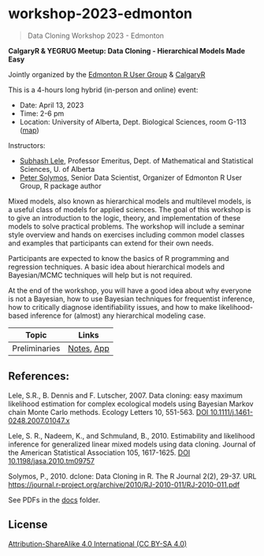 # workshop-2023-edmonton
> Data Cloning Workshop 2023 - Edmonton

**CalgaryR & YEGRUG Meetup: Data Cloning - Hierarchical Models Made Easy**

Jointly organized by the [Edmonton R User Group](https://yegrug.github.io/) & [CalgaryR](https://imstatsbee.github.io/calgaryr/)

This is a 4-hours long hybrid (in-person and online) event:

- Date: April 13, 2023
- Time: 2-6 pm
- Location: University of Alberta, Dept. Biological Sciences, room G-113 ([map](https://www.ualberta.ca/maps.html?l=53.52898,-113.526374&z=17&campus=north_campus&b=bs))

Instructors:

- [Subhash Lele](https://scholar.google.ca/citations?hl=en&user=1CNJm5UAAAAJ­), Professor Emeritus, Dept. of Mathematical and Statistical Sciences, U. of Alberta
- [Peter Solymos](https://peter.solymos.org/­), Senior Data Scientist, Organizer of Edmonton R User Group, R package author

Mixed models, also known as hierarchical models and multilevel models, is a useful class of models for applied sciences. The goal of this workshop is to give an introduction to the logic, theory, and implementation of these models to solve practical problems. The workshop will include a seminar style overview and hands on exercises including common model classes and examples that participants can extend for their own needs.

Participants are expected to know the basics of R programming and regression techniques. A basic idea about hierarchical models and Bayesian/MCMC techniques will help but is not required.

At the end of the workshop, you will have a good idea about why everyone is not a Bayesian, how to use Bayesian techniques for frequentist inference, how to critically diagnose identifiability issues, and how to make likelihood-based inference for (almost) any hierarchical modeling case.

| Topic    | Links |
| -------- | ------- |
| Preliminaries  | [Notes](./prior/statistical-and-computational-preliminaries.md), [App](./app/)  |

## References:

Lele, S.R., B. Dennis and F. Lutscher, 2007. Data cloning: easy maximum likelihood estimation for complex ecological models using Bayesian Markov chain Monte Carlo methods. Ecology Letters 10, 551-563. [DOI 10.1111/j.1461-0248.2007.01047.x­](https://doi.org/10.1111/j.1461-0248.2007.01047.x)

Lele, S. R., Nadeem, K., and Schmuland, B., 2010. Estimability and likelihood inference for generalized linear mixed models using data cloning. Journal of the American Statistical Association 105, 1617-1625. [DOI 10.1198/jasa.2010.tm09757­](https://doi.org/10.1198/jasa.2010.tm09757­)

Solymos, P., 2010. dclone: Data Cloning in R. The R Journal 2(2), 29-37. URL <https://journal.r-project.org/archive/2010/RJ-2010-011/RJ-2010-011.pdf>

See PDFs in the [docs](./docs/) folder.

## License

[Attribution-ShareAlike 4.0 International (CC BY-SA 4.0)](https://creativecommons.org/licenses/by-sa/4.0/)
